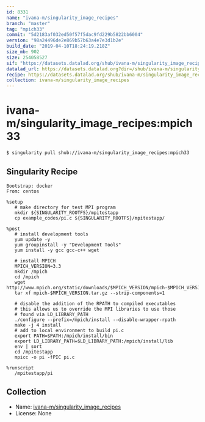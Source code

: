```yaml
---
id: 8331
name: "ivana-m/singularity_image_recipes"
branch: "master"
tag: "mpich33"
commit: "5d2183af032ed50f57f5dac9fd229b5822bb6004"
version: "98a24496de2e869b57b63a4e7e3d1b2e"
build_date: "2019-04-10T18:24:19.218Z"
size_mb: 902
size: 254058527
sif: "https://datasets.datalad.org/shub/ivana-m/singularity_image_recipes/mpich33/2019-04-10-5d2183af-98a24496/98a24496de2e869b57b63a4e7e3d1b2e.simg"
datalad_url: https://datasets.datalad.org?dir=/shub/ivana-m/singularity_image_recipes/mpich33/2019-04-10-5d2183af-98a24496/
recipe: https://datasets.datalad.org/shub/ivana-m/singularity_image_recipes/mpich33/2019-04-10-5d2183af-98a24496/Singularity
collection: ivana-m/singularity_image_recipes
---
```


# ivana-m/singularity_image_recipes:mpich33

```bash
$ singularity pull shub://ivana-m/singularity_image_recipes:mpich33
```

## Singularity Recipe

```singularity
Bootstrap: docker
From: centos

%setup
   # make directory for test MPI program
   mkdir ${SINGULARITY_ROOTFS}/mpitestapp
   cp example_codes/pi.c ${SINGULARITY_ROOTFS}/mpitestapp/

%post
   # install development tools
   yum update -y
   yum groupinstall -y "Development Tools"
   yum install -y gcc gcc-c++ wget
   
   # install MPICH
   MPICH_VERSION=3.3
   mkdir /mpich
   cd /mpich
   wget http://www.mpich.org/static/downloads/$MPICH_VERSION/mpich-$MPICH_VERSION.tar.gz
   tar xf mpich-$MPICH_VERSION.tar.gz --strip-components=1

   # disable the addition of the RPATH to compiled executables
   # this allows us to override the MPI libraries to use those
   # found via LD_LIBRARY_PATH
   ./configure --prefix=/mpich/install --disable-wrapper-rpath
   make -j 4 install
   # add to local environment to build pi.c
   export PATH=$PATH:/mpich/install/bin
   export LD_LIBRARY_PATH=$LD_LIBRARY_PATH:/mpich/install/lib
   env | sort
   cd /mpitestapp
   mpicc -o pi -fPIC pi.c

%runscript
   /mpitestapp/pi
```

## Collection

 - Name: [ivana-m/singularity_image_recipes](https://github.com/ivana-m/singularity_image_recipes)
 - License: None

